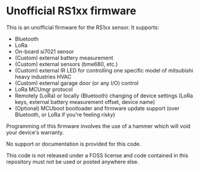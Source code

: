 # Unofficial RS1xx firmware

This is an unofficial firmware for the RS1xx sensor. It supports:

* Bluetooth 
* LoRa 
* On-board si7021 sensor 
* (Custom) external battery measurement 
* (Custom) external sensors (bme680, etc.) 
* (Custom) external IR LED for controlling one specific model of mitsubishi heavy industries HVAC 
* (Custom) external garage door (or any I/O) control
* LoRa MCUmgr protocol 
* Remotely (LoRa) or locally (Bluetooth) changing of device settings (LoRa keys, external battery measurement offset, device name) 
* (Optional) MCUboot bootloader and firmware update support (over Bluetooth, or LoRa if you're feeling *risky*)

Programming of this firmware involves the use of a hammer which will void your device's warranty.

No support or documentation is provided for this code.

This code is not released under a FOSS license and code contained in this repository must not be used or posted anywhere else.
